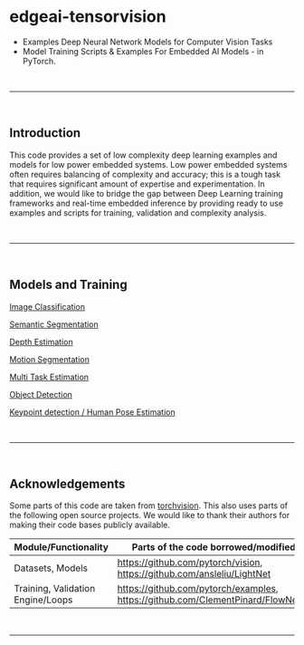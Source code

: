 # edgeai-tensorvision
* Examples Deep Neural Network Models for Computer Vision Tasks
* Model Training Scripts & Examples For Embedded AI Models - in PyTorch.

<br><hr><br>

## Introduction
This code provides a set of low complexity deep learning examples and models for low power embedded systems. Low power embedded systems often requires balancing of complexity and accuracy; this is a tough task that requires significant amount of expertise and experimentation. In addition, we would like to bridge the gap between Deep Learning training frameworks and real-time embedded inference by providing ready to use examples and scripts for training, validation and complexity analysis. 

<br><hr><br>

## Models and Training
[Image Classification](./docs/image_classification.md)<br>

[Semantic Segmentation](./docs/semantic_segmentation.md)<br>

[Depth Estimation](./docs/depth_estimation.md)<br>

[Motion Segmentation](./docs/motion_segmentation.md)<br>

[Multi Task Estimation](./docs/multi_task_learning.md)<br>

[Object Detection](./docs/object_detection.md)<br>

[Keypoint detection / Human Pose Estimation](./docs/keypoint_detection.md)<br>


<br><hr><br>


## Acknowledgements
Some parts of this code are taken from [torchvision](https://github.com/pytorch/vision). This also uses parts of the following open source projects. We would like to thank their authors for making their code bases publicly available.

|Module/Functionality              |Parts of the code borrowed/modified from                                             |
|----------------------------------|-------------------------------------------------------------------------------------|
|Datasets, Models                  |https://github.com/pytorch/vision, https://github.com/ansleliu/LightNet              |
|Training, Validation Engine/Loops |https://github.com/pytorch/examples, https://github.com/ClementPinard/FlowNetPytorch |

<br><hr><br>

